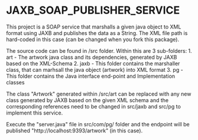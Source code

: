 # JAXB_SOAP_PUBLISHER_SERVICE
This project is a SOAP service that marshalls a given java object to XML format using JAXB and publishes the data as a String.
The XML file path is hard-coded in this case (can be changed when you fork this package).

The source code can be found in /src folder.
Within this are 3 sub-folders:
    1. art - The artwork java class and its dependencies, generated by JAXB based on the XML-Schema
    2. jaxb - This folder contains the marshaller class, that can marhsall the java object (artwork) into XML format
    3. pg - This folder contains the Java interface end-point and Implementation classes

The class "Artwork" generated within /src/art can be replaced with any new class generated by JAXB based on the given XML schema and the corresponding references need to be changed in src/jaxb and src/pg to implement this service.

Execute the "server.java" file in src/com/pg/ folder and the endpoint will be published "http://localhost:9393/artwork" (in this case).
